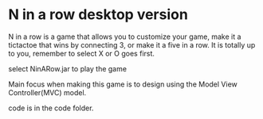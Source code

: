N in a row desktop version
===================

N in a row is a game that allows you to customize your game, make it a tictactoe that wins by connecting 3, or make it a five in a row. It is totally up to you, remember to select X or O goes first.

select NinARow.jar to play the game

Main focus when making this game is to design using the Model View Controller(MVC) model.

code is in the code folder.
